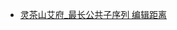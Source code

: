 

- [灵茶山艾府_最长公共子序列 编辑距离](https://www.bilibili.com/video/BV1TM4y1o7ug/?spm_id_from=333.788&vd_source=5c4d3e12d3512ed84532d27dcef8ab0d)